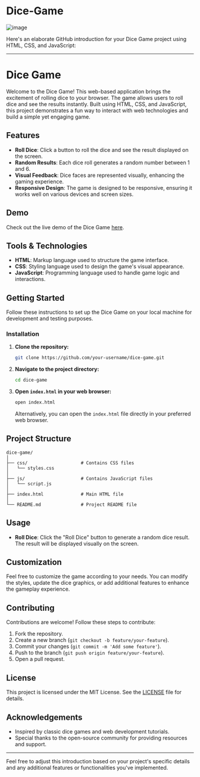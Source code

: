 # Dice-Game
![image](https://github.com/user-attachments/assets/13578f4a-0dd8-43b5-b407-22a988f8d3e8)

Here's an elaborate GitHub introduction for your Dice Game project using HTML, CSS, and JavaScript:

---

# Dice Game

Welcome to the Dice Game! This web-based application brings the excitement of rolling dice to your browser. The game allows users to roll dice and see the results instantly. Built using HTML, CSS, and JavaScript, this project demonstrates a fun way to interact with web technologies and build a simple yet engaging game.

## Features

- **Roll Dice**: Click a button to roll the dice and see the result displayed on the screen.
- **Random Results**: Each dice roll generates a random number between 1 and 6.
- **Visual Feedback**: Dice faces are represented visually, enhancing the gaming experience.
- **Responsive Design**: The game is designed to be responsive, ensuring it works well on various devices and screen sizes.

## Demo

Check out the live demo of the Dice Game [here](#).

## Tools & Technologies

- **HTML**: Markup language used to structure the game interface.
- **CSS**: Styling language used to design the game's visual appearance.
- **JavaScript**: Programming language used to handle game logic and interactions.

## Getting Started

Follow these instructions to set up the Dice Game on your local machine for development and testing purposes.

### Installation

1. **Clone the repository:**

   ```bash
   git clone https://github.com/your-username/dice-game.git
   ```

2. **Navigate to the project directory:**

   ```bash
   cd dice-game
   ```

3. **Open `index.html` in your web browser:**

   ```bash
   open index.html
   ```

   Alternatively, you can open the `index.html` file directly in your preferred web browser.

## Project Structure

```
dice-game/
│
├── css/                    # Contains CSS files
│   └── styles.css
│
├── js/                     # Contains JavaScript files
│   └── script.js
│
├── index.html              # Main HTML file
│
└── README.md               # Project README file
```

## Usage

- **Roll Dice**: Click the "Roll Dice" button to generate a random dice result. The result will be displayed visually on the screen.

## Customization

Feel free to customize the game according to your needs. You can modify the styles, update the dice graphics, or add additional features to enhance the gameplay experience.

## Contributing

Contributions are welcome! Follow these steps to contribute:

1. Fork the repository.
2. Create a new branch (`git checkout -b feature/your-feature`).
3. Commit your changes (`git commit -m 'Add some feature'`).
4. Push to the branch (`git push origin feature/your-feature`).
5. Open a pull request.

## License

This project is licensed under the MIT License. See the [LICENSE](LICENSE) file for details.

## Acknowledgements

- Inspired by classic dice games and web development tutorials.
- Special thanks to the open-source community for providing resources and support.

---

Feel free to adjust this introduction based on your project's specific details and any additional features or functionalities you've implemented.

